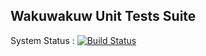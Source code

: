 ## Wakuwakuw Unit Tests Suite

System Status : [![Build Status](https://secure.travis-ci.org/mataharilabs/Wakuwakuw_Test.png)](http://travis-ci.org/mataharilabs/Wakuwaakuw_Test)